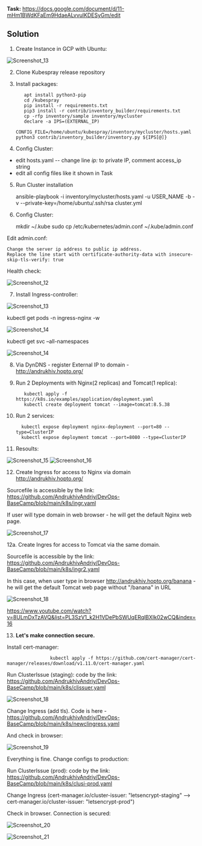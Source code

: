**Task:** https://docs.google.com/document/d/11-mHm1BWdKFaEm9HdaeALvvulKDESyGm/edit

## Solution

1. Create Instance in GCP with Ubuntu:

![Screenshot_13](https://user-images.githubusercontent.com/79985930/216946719-80dd1c6d-d6b6-480d-a83b-dfe6a211c85e.png)

2. Clone Kubespray release  repository

3. Install packages:

          apt install python3-pip
          cd /kubespray
          pip install -r requirements.txt
          pip3 install -r contrib/inventory_builder/requirements.txt
          cp -rfp inventory/sample inventory/mycluster
          declare -a IPS=(EXTERNAL_IP)
          CONFIG_FILE=/home/ubuntu/kubespray/inventory/mycluster/hosts.yaml python3 contrib/inventory_builder/inventory.py ${IPS[@]}
    
    
4. Config Cluster:

- edit hosts.yaml -- change line *ip:* to private IP, comment access_ip string
- edit all config files like it shown in Task

5. Run Cluster installation 

    ansible-playbook -i inventory/mycluster/hosts.yaml -u USER_NAME -b -v --private-key=/home/ubuntu/.ssh/rsa cluster.yml
    
6. Config Cluster:

    mkdir ~/.kube
    sudo cp /etc/kubernetes/admin.conf ~/.kube/admin.conf

Edit admin.conf:

    Change the server ip address to public ip address.
    Replace the line start with certificate-authority-data with insecure-skip-tls-verify: true

Health check:

![Screenshot_12](https://user-images.githubusercontent.com/79985930/216811227-1ab21824-222f-4ba1-842f-10614fd543df.png)

7. Install Ingress-controller:

![Screenshot_13](https://user-images.githubusercontent.com/79985930/216811688-18ebaeb1-d8c9-4859-8bf6-f033c931582f.png)

kubectl get pods -n ingress-nginx -w

![Screenshot_14](https://user-images.githubusercontent.com/79985930/216811737-188c6ef4-b367-4a04-8b24-99ca8455cfad.png)

kubectl get svc –all-namespaces

![Screenshot_14](https://user-images.githubusercontent.com/79985930/216947174-82edb6f2-b9b4-4dc9-b448-a7ff6a06e224.png)

8. Via DynDNS - register External IP to domain - http://andrukhiv.hopto.org/

9. Run 2 Deployments with Nginx(2 replicas) and Tomcat(1 replica):

          kubectl apply -f https://k8s.io/examples/application/deployment.yaml
          kubectl create deployment tomcat --image=tomcat:8.5.38
          
10. Run 2 services:

          kubectl expose deployment nginx-deployment --port=80 --type=ClusterIP
          kubectl expose deployment tomcat --port=8080 --type=ClusterIP
                    
11. Resoults:

![Screenshot_15](https://user-images.githubusercontent.com/79985930/216983442-fe2d3589-1127-47f5-8b86-cf9b25fbe277.png)
![Screenshot_16](https://user-images.githubusercontent.com/79985930/216983527-8fc0181e-316b-4109-b961-6b7079da916f.png)
                   
12. Create Ingress for access to Nginx via domain http://andrukhiv.hopto.org/

Sourcefile is accessible by the link: https://github.com/AndrukhivAndriy/DevOps-BaseCamp/blob/main/k8s/ingr.yaml

If user will type domain in web browser - he will get the default Nginx web page.

![Screenshot_17](https://user-images.githubusercontent.com/79985930/216985052-f9b5d4d6-e2f7-4d47-a2ad-c8ce20c2b3c0.png)

12a. Create Ingres for access to Tomcat via the same domain.

Sourcefile is accessible by the link: https://github.com/AndrukhivAndriy/DevOps-BaseCamp/blob/main/k8s/ingr2.yaml

In this case, when user type in browser http://andrukhiv.hopto.org/banana  - he will get the default Tomcat web page without "/banana" in URL

![Screenshot_18](https://user-images.githubusercontent.com/79985930/216986100-e7a113ad-276b-419d-a6bb-a74013b22c32.png)

https://www.youtube.com/watch?v=8ULmDxTzAVQ&list=PL3SzV1_k2H1VDePbSWUqERqlBXIk02wCQ&index=16

13. **Let's make connection secure.** 

Install cert-manager: 

                    kubectl apply -f https://github.com/cert-manager/cert-manager/releases/download/v1.11.0/cert-manager.yaml
                    
Run ClusterIssue (staging): code by the link: https://github.com/AndrukhivAndriy/DevOps-BaseCamp/blob/main/k8s/clissuer.yaml

![Screenshot_18](https://user-images.githubusercontent.com/79985930/217063235-b03cd4ac-7ea2-413c-a29a-99b9e1a13225.png)

Change Ingress (add tls). Code is here - https://github.com/AndrukhivAndriy/DevOps-BaseCamp/blob/main/k8s/newclingress.yaml

And check in browser:

![Screenshot_19](https://user-images.githubusercontent.com/79985930/217067925-ceb9e10a-70c5-4e8e-afe8-a566a27569df.png)

Everything is fine. Change configs to production:

Run ClusterIssue (prod): code by the link: https://github.com/AndrukhivAndriy/DevOps-BaseCamp/blob/main/k8s/clusi-prod.yaml

Change Ingress (cert-manager.io/cluster-issuer: "letsencrypt-staging" --> cert-manager.io/cluster-issuer: "letsencrypt-prod")

Check in browser. Connection is secured:

![Screenshot_20](https://user-images.githubusercontent.com/79985930/217073156-703e94d8-ff88-476a-aeed-99f395d64765.png)

![Screenshot_21](https://user-images.githubusercontent.com/79985930/217073158-37a0a759-6a25-4aef-beed-a67d6498a775.png)
